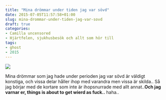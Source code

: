 ```yaml
---
title: "Mina drömmar under tiden jag var sövd"
date: 2015-07-05T11:57:58+01:00
slug: mina-drommar-under-tiden-jag-var-sovd
draft: true
categories:
- Camilla uncensored
- Hjärtfelen, sjukhusbesök och allt som hör till
tags:
- ghost
- 2015
---
```


![](/assets/images/ghost/2015/07/snes.jpg)

Mina drömmar som jag hade under perioden jag var sövd är väldigt konstiga, och vissa delar håller ihop med varandra men vissa är skilda.. Så jag börjar med de kortare som inte är ihopsnurrade med allt annat..**Och jag varnar er, things is about to get wierd as fuck..** haha..





